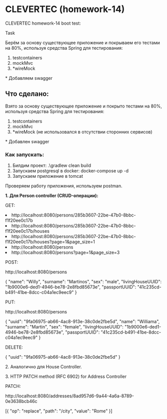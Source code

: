 <h1>CLEVERTEC (homework-14)</h1>

<p>CLEVERTEC homework-14 boot test:</p>
<p>Task</p>
<p>
Берём за основу существующее приложение и покрываем его тестами на 80%, 
используя средства Spring для тестирования:</p>
<ol>
<li>testcontainers </li>
<li>mockMvc</li>
<li>*wireMock</li>
</ol>

<p>* Добавляем swagger</p>

<h2>Что сделано:</h2>
<p>
Взято за основу существующее приложение и покрыто тестами на 80%, 
используя средства Spring для тестирования:</p>
<ol>
<li>testcontainers</li>
<li>mockMvc</li>
<li>*wireMock (не использовался в отсутствии сторонних сервисов)</li>
</ol>

<p>* Добавлен swagger</p>


<h3>Как запускать:</h3>
<ol>
<li>Билдим проект: .\gradlew clean build</li>
<li>Запускаем postgresql в docker: docker-compose up -d</li>
<li>Запускаем приложение в tomcat</li>
</ol>

<p>Проверяем работу приложения, используем postman.</p>
<p><b>1. Для Person controller (CRUD-операции):</b></p>

<p>GET:</p>
<li>http://localhost:8080/persons/285b3607-22be-47b0-8bbc-f1f20ee0c17b</li>
<li>http://localhost:8080/persons/285b3607-22be-47b0-8bbc-f1f20ee0c17b/houses</li>
<li>http://localhost:8080/persons/285b3607-22be-47b0-8bbc-f1f20ee0c17b/houses?page=1&page_size=1</li>
<li>http://localhost:8080/persons</li>
<li>http://localhost:8080/persons?page=1&page_size=3</li>



<p>POST:</p>
<p>http://localhost:8080/persons</p>
<p>
{
    "name": "Willy",
    "surname": "Martinos",
    "sex": "male",
    "livingHouseUUID": "1b9000e6-ded1-4946-be78-2e8fbd85673e",
    "passportUUID": "41c235cd-b491-41be-8dcc-c04a1ec9eec9"
}
</p>

<p>PUT:</p>
<p>http://localhost:8080/persons</p>
<p>
{
    "uuid": "9fa06975-ab66-4ac8-913e-38c0de2fbe5d",
    "name": "Williama",
    "surname": "Martin",
    "sex": "female",
    "livingHouseUUID": "1b9000e6-ded1-4946-be78-2e8fbd85673e",
    "passportUUID": "41c235cd-b491-41be-8dcc-c04a1ec9eec9"
}
</p>

<p>
DELETE:
</p>
<p>
{
    "uuid": "9fa06975-ab66-4ac8-913e-38c0de2fbe5d"
}
</p>

<p>
2. Аналогично для House Controller.
</p>

<p>
3. HTTP PATCH method (RFC 6902) for Address Controller 
</p>
<p>PATCH:</p>
<p>http://localhost:8080/addresses/8ad957d6-9a44-4a6a-8789-0e3638bcb46c</p>
<p>
[{ "op": "replace", "path": "/city", "value": "Rome" }]
</p>
